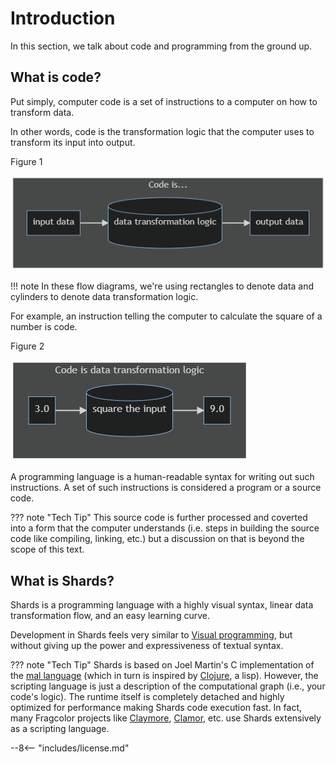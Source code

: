 # Introduction

In this section, we talk about code and programming from the ground up.

## What is code?

Put simply, computer code is a set of instructions to a computer on how to transform data.

In other words, code is the transformation logic that the computer uses to transform its input into output.

Figure 1

![Code is logic](assets/code-is-1.png)

!!! note
    In these flow diagrams, we're using rectangles to denote data and cylinders to denote data transformation logic.

For example, an instruction telling the computer to calculate the square of a number is code.

Figure 2

![Code is instructions](assets/code-is-2.png)

A programming language is a human-readable syntax for writing out such instructions. A set of such instructions is considered a program or a source code.

??? note "Tech Tip"
    This source code is further processed and coverted into a form that the computer understands (i.e. steps in building the source code like compiling, linking, etc.) but a discussion on that is beyond the scope of this text.

## What is Shards?

Shards is a programming language with a highly visual syntax, linear data transformation flow, and an easy learning curve.

Development in Shards feels very similar to [Visual programming](https://en.wikipedia.org/wiki/Visual_programming_language), but without giving up the power and expressiveness of textual syntax.

??? note "Tech Tip"
    Shards is based on Joel Martin's C implementation of the [mal language](https://github.com/kanaka/mal#c) (which in turn is inspired by [Clojure](https://clojure.org/), a lisp). However, the scripting language is just a description of the computational graph (i.e., your code's logic). The runtime itself is completely detached and highly optimized for performance making Shards code execution fast. In fact, many Fragcolor projects like [Claymore](https://github.com/fragcolor-xyz/claymore), [Clamor](https://github.com/fragcolor-xyz/clamor), etc. use Shards extensively as a scripting language.

--8<-- "includes/license.md"
